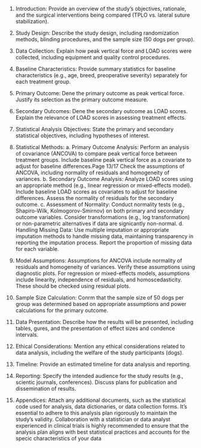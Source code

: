 1. Introduction:
Provide an overview of the study’s objectives, rationale, and the surgical interventions being
compared (TPLO vs. lateral suture stabilization).

2. Study Design:
Describe the study design, including randomization methods, blinding procedures, and the
sample size (50 dogs per group). 

3. Data Collection:
Explain how peak vertical force and LOAD scores were collected, including equipment and
quality control procedures.

4. Baseline Characteristics:
Provide summary statistics for baseline characteristics (e.g., age, breed, preoperative severity)
separately for each treatment group.

5. Primary Outcome:
Dene the primary outcome as peak vertical force.
Justify its selection as the primary outcome measure.
6. Secondary Outcomes:
Dene the secondary outcome as LOAD scores.
Explain the relevance of LOAD scores in assessing treatment effects.

7. Statistical Analysis Objectives:
State the primary and secondary statistical objectives, including hypotheses of interest.

8. Statistical Methods: a. Primary Outcome Analysis:
Perform an analysis of covariance (ANCOVA) to compare peak vertical force between treatment
groups.
Include baseline peak vertical force as a covariate to adjust for baseline differences.Page 13/17
Check the assumptions of ANCOVA, including normality of residuals and homogeneity of
variances. b. Secondary Outcome Analysis:
Analyze LOAD scores using an appropriate method (e.g., linear regression or mixed-effects
model).
Include baseline LOAD scores as covariates to adjust for baseline differences.
Assess the normality of residuals for the secondary outcome. c. Assessment of Normality:
Conduct normality tests (e.g., Shapiro-Wilk, Kolmogorov-Smirnov) on both primary and
secondary outcome variables.
Consider transformations (e.g., log transformation) or non-parametric alternatives if data are
signicantly non-normal. d. Handling Missing Data:
Use multiple imputation or appropriate imputation methods to handle missing data, maintaining
transparency in reporting the imputation process.
Report the proportion of missing data for each variable.

9. Model Assumptions:
Assumptions for ANCOVA include normality of residuals and homogeneity of variances. Verify
these assumptions using diagnostic plots.
For regression or mixed-effects models, assumptions include linearity, independence of
residuals, and homoscedasticity. These should be checked using residual plots.

10. Sample Size Calculation:
Conrm that the sample size of 50 dogs per group was determined based on appropriate
assumptions and power calculations for the primary outcome.

11. Data Presentation:
Describe how the results will be presented, including tables, gures, and the presentation of
effect sizes and condence intervals.

12. Ethical Considerations:
Mention any ethical considerations related to data analysis, including the welfare of the study
participants (dogs).

13. Timeline:
Provide an estimated timeline for data analysis and reporting.

14. Reporting:
Specify the intended audience for the study results (e.g., scientic journals, conferences).
Discuss plans for publication and dissemination of results.

15. Appendices:
Attach any additional documents, such as the statistical code used for analysis, data
dictionaries, or data collection forms.
It’s essential to adhere to this analysis plan rigorously to maintain the study’s validity. Collaboration with
a statistician or data analyst experienced in clinical trials is highly recommended to ensure that the
analysis plan aligns with best statistical practices and accounts for the specic characteristics of your
data

